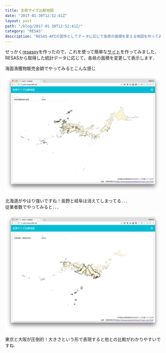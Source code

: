 ```yaml
---
title: 全県サイズ比較地図
date: "2017-01-30T12:52:41Z"
layout: post
path: "/blog/2017-01-30T12:52:41Z/"
category: "RESAS"
description: "RESAS-APIの習作としてデータに応じて各県の面積を変える地図を作ってみた"
---
```

せっかく[resaspy](https://github.com/ar90n/resaspy)を作ったので，これを使って簡単な[サイト](http://pref-comp.ar90n.net)を作ってみました．  
RESASから取得した統計データに応じて，各県の面積を変更して表示します．

海面漁獲物販売金額でやってみるとこんな感じ

![sc](./sea_total_sales.png)

北海道がやはり強いですね！長野と岐阜は消えてしまってる．．．  
従業者数でやってみると．．．

![sc](./employee.png)

東京と大阪が圧倒的！大きさという形で表現すると他との比較がわかりやすいですね.
